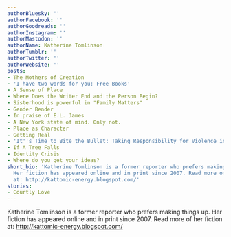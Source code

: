 ```yaml
---
authorBluesky: ''
authorFacebook: ''
authorGoodreads: ''
authorInstagram: ''
authorMastodon: ''
authorName: Katherine Tomlinson
authorTumblr: ''
authorTwitter: ''
authorWebsite: ''
posts:
- The Mothers of Creation
- 'I have two words for you: Free Books'
- A Sense of Place
- Where Does the Writer End and the Person Begin?
- Sisterhood is powerful in "Family Matters"
- Gender Bender
- In praise of E.L. James
- A New York state of mind. Only not.
- Place as Character
- Getting Real
- 'It''s Time to Bite the Bullet: Taking Responsibility for Violence in Fiction'
- If A Tree Falls
- Identity Crisis
- Where do you get your ideas?
short_bio: 'Katherine Tomlinson is a former reporter who prefers making things up.
  Her fiction has appeared online and in print since 2007. Read more of her fiction
  at: http://kattomic-energy.blogspot.com/'
stories:
- Courtly Love
---
```


Katherine Tomlinson is a former reporter who prefers making things up. Her fiction has appeared online and in print since 2007. Read more of her fiction at: http://kattomic-energy.blogspot.com/